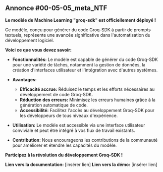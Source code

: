 ##  Annonce #00-05-05_meta_NTF  ## 

**Le modèle de Machine Learning "groq-sdk" est officiellement déployé !**

Ce modèle, conçu pour générer du code Groq-SDK à partir de prompts textuels, représente une avancée significative dans l'automatisation du développement logiciel. 

**Voici ce que vous devez savoir:**

* **Fonctionnalités:** Le modèle est capable de générer du code Groq-SDK pour une variété de tâches, notamment la gestion de données, la création d'interfaces utilisateur et l'intégration avec d'autres systèmes.
* **Avantages:**

    * **Efficacité accrue:** Réduisez le temps et les efforts nécessaires au développement de code Groq-SDK.
    * **Réduction des erreurs:** Minimisez les erreurs humaines grâce à la génération automatique de code.
    * **Accessibilité:** Facilitez l'accès au développement Groq-SDK pour les développeurs de tous niveaux d'expérience.

* **Utilisation:** Le modèle est accessible via une interface utilisateur conviviale et peut être intégré à vos flux de travail existants.

* **Contribution:** Nous encourageons les contributions de la communauté pour améliorer et étendre les capacités du modèle.

**Participez à la révolution du développement Groq-SDK !**


**Lien vers la documentation:** [insérer lien]
**Lien vers la démo:** [insérer lien]


